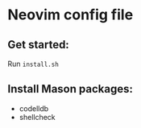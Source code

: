 # Neovim config file

## Get started:
Run `install.sh`

## Install Mason packages:
* codelldb
* shellcheck
